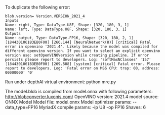 To duplicate the following error:

	blob.version= Version.VERSION_2021_4
	Inputs
	Name: right, Type: DataType.U8F, Shape: [320, 180, 3, 1]
	Name: left, Type: DataType.U8F, Shape: [320, 180, 3, 1]
	Outputs
	Name: output, Type: DataType.FP16, Shape: [320, 180, 2, 1]
	[184430106183EB0F00] [266.144] [NeuralNetwork(8)] [critical] Fatal error in openvino '2021.4'. Likely because the model was compiled for different openvino version. If you want to select an explicit openvino version use: setOpenVINOVersion while creating pipeline. If error persists please report to developers. Log: 'softMaxNClasses' '157'
	[184430106183EB0F00] [269.508] [system] [critical] Fatal error. Please report to developers. Log: 'Fatal error on MSS CPU: trap: 00, address: 00000000' '0'
	
Run under depthAI virtual environment:
	python mre.py
	
The model.blob is compiled from model.onnx with following parameters:
	http://blobconverter.luxonis.com/
	OpenVINO version: 2021.4
	model source: ONNX Model
	Model file: model.onnx
	Model optimizer params: --data_type=FP16
	MyriadX compile params: -ip U8 -op FP16
	Shaves: 6



